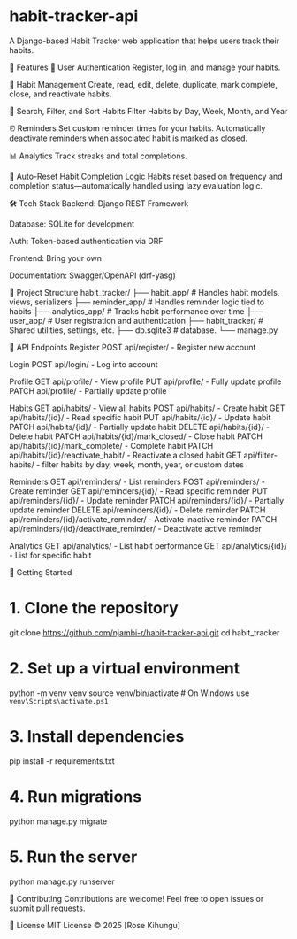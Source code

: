 # habit-tracker-api
A Django-based Habit Tracker web application that helps users track their habits.

🚀 Features
🔐 User Authentication
Register, log in, and manage your habits.

📆 Habit Management
Create, read, edit, delete, duplicate, mark complete, close, and reactivate habits.

🔎 Search, Filter, and Sort Habits
Filter Habits by Day, Week, Month, and Year

⏰ Reminders
Set custom reminder times for your habits. Automatically deactivate reminders when associated habit is marked as closed.

📊 Analytics
Track streaks and total completions.

🔁 Auto-Reset Habit Completion Logic
Habits reset based on frequency and completion status—automatically handled using lazy evaluation logic.

🛠️ Tech Stack
Backend: Django REST Framework

Database: SQLite for development

Auth: Token-based authentication via DRF

Frontend: Bring your own 

Documentation: Swagger/OpenAPI (drf-yasg)

📂 Project Structure
habit_tracker/
├── habit_app/           # Handles habit models, views, serializers
├── reminder_app/        # Handles reminder logic tied to habits
├── analytics_app/        # Tracks habit performance over time
├── user_app/            # User registration and authentication
├── habit_tracker/             # Shared utilities, settings, etc.
├── db.sqlite3             # database.
└── manage.py

🧪 API Endpoints
Register
POST api/register/  - Register new account

Login
POST api/login/ - Log into account

Profile
GET api/profile/    - View profile
PUT api/profile/    - Fully update profile
PATCH api/profile/  - Partially update profile

Habits
GET api/habits/ - View all habits
POST api/habits/    - Create habit
GET api/habits/{id}/    - Read specific habit
PUT api/habits/{id}/    - Update habit
PATCH api/habits/{id}/  - Partially update habit
DELETE api/habits/{id}/ - Delete habit
PATCH api/habits/{id}/mark_closed/  - Close habit
PATCH api/habits/{id}/mark_complete/    - Complete habit
PATCH api/habits/{id}/reactivate_habit/ - Reactivate a closed habit
GET api/filter-habits/  - filter habits by day, week, month, year, or custom dates

Reminders
GET api/reminders/   - List reminders
POST api/reminders/  - Create reminder
GET api/reminders/{id}/ - Read specific reminder
PUT api/reminders/{id}/ - Update reminder
PATCH api/reminders/{id}/   - Partially update reminder
DELETE api/reminders/{id}/  - Delete reminder
PATCH api/reminders/{id}/activate_reminder/ - Activate inactive reminder
PATCH api/reminders/{id}/deactivate_reminder/   - Deactivate active reminder

Analytics
GET api/analytics/  - List habit performance
GET api/analytics/{id}/ - List for specific habit

🚦 Getting Started
# 1. Clone the repository
git clone https://github.com/njambi-r/habit-tracker-api.git
cd habit_tracker

# 2. Set up a virtual environment
python -m venv venv
source venv/bin/activate  # On Windows use `venv\Scripts\activate.ps1`

# 3. Install dependencies
pip install -r requirements.txt

# 4. Run migrations
python manage.py migrate

# 5. Run the server
python manage.py runserver

📝 Contributing
Contributions are welcome! Feel free to open issues or submit pull requests.

📃 License
MIT License © 2025 [Rose Kihungu]